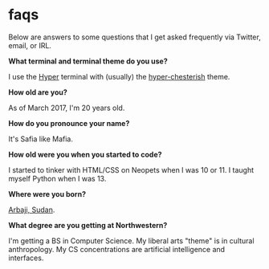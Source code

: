# faqs

Below are answers to some questions that I get asked frequently via Twitter, email, or IRL.

**What terminal and terminal theme do you use?**

I use the [Hyper](https://hyper.is/) terminal with (usually) the [hyper-chesterish](https://www.npmjs.com/package/hyper-chesterish) theme.

**How old are you?**

As of March 2017, I'm 20 years old.

**How do you pronounce your name?**

It's Safia like Mafia.

**How old were you when you started to code?**

I started to tinker with HTML/CSS on Neopets when I was 10 or 11. I taught myself Python when I was 13.

**Where were you born?**

[Arbaji, Sudan](https://goo.gl/maps/QFsDHt5URZm).

**What degree are you getting at Northwestern?**

I'm getting a BS in Computer Science. My liberal arts "theme" is in cultural anthropology. My CS concentrations are artificial intelligence and interfaces.
